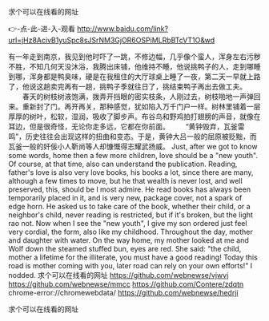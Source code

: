 
求个可以在线看的网址




👉-点-此-进-入-观看  http://www.baidu.com/link?url=jHz8AcivB1yuSpc8sJSrNM3GjOR6OSPiMLRbBTcVT1O&wd




有一年走到南京，我见到他时吓了一跳，不修边幅，几乎像个蛮人，浑身左右污秽不胜，不知几何天没沐浴，我腾出床铺，他维持不睡，他说挑鸭子的人，走到哪睡到哪，浑身都是鸭臭味，硬是在我租住的大厅球桌上睡了一夜，第二天一早就上路了，他说这趟卖完再有一趟，挑鸭子季就往日了，挑结束鸭子再出去做工夫。
　　春天的树枝树液饱满，拨弄开挡眼的密实枝条，人刚过去，树枝啪地一声弹回来。重新封了门。再开再关，那种感觉，犹如陷入万千门户一样。树林里铺着一层厚厚的树叶，松软，湿润，吸收了脚步声。布谷鸟和野鸡拍打翅膀的声音，就像在耳边，但是很奇怪，无论你走多远，它都在你前面。
　　“黄钟毁弃，瓦釜雷鸣”，历史往往会出现这样的扭曲和变态。于是，黄钟大吕一般的屈原被贬黜，而瓦釜一般的奸佞小人靳尚等人却慷慨得志耀武扬威。
Just, after we got to know some words, home then a few more children, love should be a "new youth".
Of course, at that time, also can understand the publication.
Reading, father's love is also very love books, his books a lot, since there are many, although a few times to move, but he that wealth is never lost, and well preserved, this, should be I most admire.
He read books has always been temporarily placed in it, and is very new, package cover, not a spark of edge horn.
He asked us to take care of the book, whether their child, or a neighbor's child, never reading is restricted, but if it's broken, but the light rao not.
Now when I see the "new youth", I give my son ordered just feel very cordial, the form, also like my childhood.
Throughout the day, mother and daughter with water.
On the way home, my mother looked at me and Wolf down the steamed stuffed bun, eyes are red.
She said: "the child, mother a lifetime for the illiterate, you must have a good reading!
Today this road is mother coming with you, later road can rely on your own efforts!"
I nodded.
求个可以在线看的网址 https://github.com/webnewse/vjwvj
https://github.com/webnewse/mmcc
https://github.com/Contere/zdqtn
chrome-error://chromewebdata/
https://github.com/webnewse/hedrji





求个可以在线看的网址
